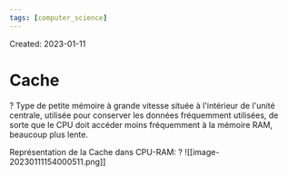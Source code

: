 ```yaml
---
tags: [computer_science] 
---
```

Created: 2023-01-11

# Cache
?
Type de petite mémoire à grande vitesse située à l'intérieur de l'unité centrale, utilisée pour conserver les données fréquemment utilisées, de sorte que le CPU doit accéder moins fréquemment à la mémoire RAM, beaucoup plus lente.
<!--SR:!2024-02-02,85,210-->

Représentation de la Cache dans CPU-RAM:
?
![[image-20230111154000511.png]]
<!--SR:!2024-03-13,258,250-->


